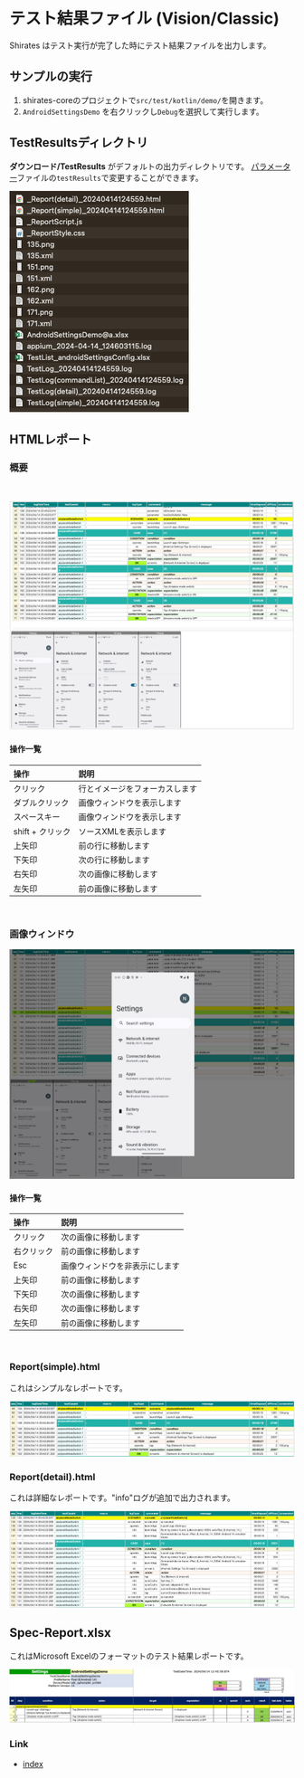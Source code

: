 # テスト結果ファイル (Vision/Classic)

Shirates はテスト実行が完了した時にテスト結果ファイルを出力します。

## サンプルの実行

1. shirates-coreのプロジェクトで`src/test/kotlin/demo/`を開きます。
2. `AndroidSettingsDemo` を右クリックし`Debug`を選択して実行します。

## TestResultsディレクトリ

**ダウンロード/TestResults** がデフォルトの出力ディレクトリです。
[パラメーター](../parameter/parameters_ja.md)ファイルの`testResults`で変更することができます。

![](_images/test_results.png)

## HTMLレポート

### 概要

<br>

![](_images/report1.png)

#### 操作一覧

| 操作           | 説明              |
|:-------------|:----------------|
| クリック         | 行とイメージをフォーカスします |
| ダブルクリック      | 画像ウィンドウを表示します   |
| スペースキー       | 画像ウィンドウを表示します   |
| shift + クリック | ソースXMLを表示します    |
| 上矢印          | 前の行に移動します       |
| 下矢印          | 次の行に移動します       |
| 右矢印          | 次の画像に移動します      |
| 左矢印          | 前の画像に移動します      |

<br>

### 画像ウィンドウ

![](_images/report1_zoomup_image.png)

#### 操作一覧

| 操作    | 説明              |
|:------|:----------------|
| クリック  | 次の画像に移動します      |
| 右クリック | 前の画像に移動します      |
| Esc   | 画像ウィンドウを非表示にします |
| 上矢印   | 前の画像に移動します      |
| 下矢印   | 次の画像に移動します      |
| 右矢印   | 次の画像に移動します      |
| 左矢印   | 前の画像に移動します      |

<br>

### Report(simple).html

これはシンプルなレポートです。

![](_images/report(simple).png)

### Report(detail).html

これは詳細なレポートです。"info"ログが追加で出力されます。

![](_images/report(detail).png)

## Spec-Report.xlsx

これはMicrosoft Excelのフォーマットのテスト結果レポートです。

![](_images/spec_report.png)

### Link

- [index](../../classic/index_ja.md)
